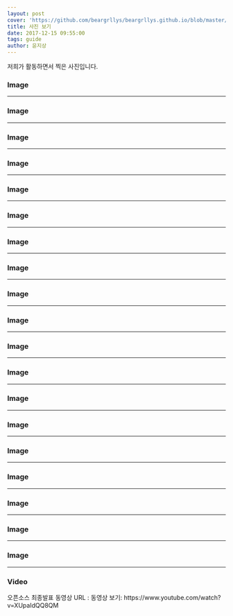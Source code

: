 ```yaml
---
layout: post
cover: 'https://github.com/beargrllys/beargrllys.github.io/blob/master/KakaoTalk_20171205_175303535.jpg?raw=true'
title: 사진 보기
date: 2017-12-15 09:55:00
tags: guide
author: 윤지상
---
```


<p>저희가 활동하면서 찍은 사진입니다.</p>




<h3>Image</h3>
<amp-img src="https://github.com/beargrllys/beargrllys.github.io/blob/master/KakaoTalk_20170929_205020495.jpg?raw=true" width="656" height="400" layout="responsive" alt="" class="mb3"></amp-img>
<hr/>

<h3>Image</h3>
<amp-img src="https://github.com/beargrllys/beargrllys.github.io/blob/master/KakaoTalk_20170929_205033074.jpg?raw=true" width="656" height="400" layout="responsive" alt="" class="mb3"></amp-img>
<hr/>

<h3>Image</h3>
<amp-img src="https://github.com/beargrllys/beargrllys.github.io/blob/master/KakaoTalk_20170929_205035745.jpg?raw=true" width="656" height="400" layout="responsive" alt="" class="mb3"></amp-img>
<hr/>

<h3>Image</h3>
<amp-img src="https://github.com/beargrllys/beargrllys.github.io/blob/master/KakaoTalk_20170929_205038577.jpg?raw=true" width="656" height="400" layout="responsive" alt="" class="mb3"></amp-img>
<hr/>

<h3>Image</h3>
<amp-img src="https://github.com/beargrllys/beargrllys.github.io/blob/master/KakaoTalk_20171205_173355338.jpg?raw=true" width="656" height="400" layout="responsive" alt="" class="mb3"></amp-img>
<hr/>

<h3>Image</h3>
<amp-img src="https://github.com/beargrllys/beargrllys.github.io/blob/master/KakaoTalk_20171205_173357475.jpg?raw=true" width="656" height="400" layout="responsive" alt="" class="mb3"></amp-img>
<hr/>

<h3>Image</h3>
<amp-img src="https://github.com/beargrllys/beargrllys.github.io/blob/master/KakaoTalk_20171205_173400230.jpg?raw=true" width="656" height="400" layout="responsive" alt="" class="mb3"></amp-img>
<hr/>

<h3>Image</h3>
<amp-img src="https://github.com/beargrllys/beargrllys.github.io/blob/master/KakaoTalk_20171205_173403278.jpg?raw=true" width="656" height="400" layout="responsive" alt="" class="mb3"></amp-img>
<hr/>

<h3>Image</h3>
<amp-img src="https://github.com/beargrllys/beargrllys.github.io/blob/master/KakaoTalk_20171205_173405290.jpg?raw=true" width="656" height="400" layout="responsive" alt="" class="mb3"></amp-img>
<hr/>

<h3>Image</h3>
<amp-img src="https://github.com/beargrllys/beargrllys.github.io/blob/master/KakaoTalk_20171205_173407172.jpg?raw=true" width="656" height="400" layout="responsive" alt="" class="mb3"></amp-img>
<hr/>

<h3>Image</h3>
<amp-img src="https://github.com/beargrllys/beargrllys.github.io/blob/master/KakaoTalk_20171205_173411135.jpg?raw=true" width="656" height="400" layout="responsive" alt="" class="mb3"></amp-img>
<hr/>
<h3>Image</h3>
<amp-img src="https://github.com/beargrllys/beargrllys.github.io/blob/master/KakaoTalk_20171205_173413438.jpg?raw=true" width="656" height="400" layout="responsive" alt="" class="mb3"></amp-img>
<hr/>
<h3>Image</h3>
<amp-img src="https://github.com/beargrllys/beargrllys.github.io/blob/master/KakaoTalk_20171205_173416200.jpg?raw=true" width="656" height="400" layout="responsive" alt="" class="mb3"></amp-img>
<hr/>
<h3>Image</h3>
<amp-img src="https://github.com/beargrllys/beargrllys.github.io/blob/master/KakaoTalk_20171205_173419188.jpg?raw=true" width="656" height="400" layout="responsive" alt="" class="mb3"></amp-img>
<hr/>
<h3>Image</h3>
<amp-img src="https://github.com/beargrllys/beargrllys.github.io/blob/master/KakaoTalk_20171205_173421977.jpg?raw=true" width="656" height="400" layout="responsive" alt="" class="mb3"></amp-img>
<hr/>
<h3>Image</h3>
<amp-img src="https://github.com/beargrllys/beargrllys.github.io/blob/master/KakaoTalk_20171205_173424859.jpg?raw=true" width="656" height="400" layout="responsive" alt="" class="mb3"></amp-img>
<hr/>
<h3>Image</h3>
<amp-img src="https://github.com/beargrllys/beargrllys.github.io/blob/master/KakaoTalk_20171205_173426651.jpg?raw=true" width="656" height="400" layout="responsive" alt="" class="mb3"></amp-img>
<hr/>
<h3>Image</h3>
<amp-img src="https://github.com/beargrllys/beargrllys.github.io/blob/master/KakaoTalk_20171205_175307059.jpg?raw=true" width="656" height="400" layout="responsive" alt="" class="mb3"></amp-img>
<hr/>
<h3>Image</h3>
<amp-img src="https://github.com/beargrllys/beargrllys.github.io/blob/master/KakaoTalk_20171205_175311202.jpg?raw=true" width="656" height="400" layout="responsive" alt="" class="mb3"></amp-img>
<hr/>


<h3 id="video">Video</h3>

<p>오픈소스 최종발표 동영상 URL : <a herf = "https://youtu.be/XUpaIdQQ8QM">동영상 보기: https://www.youtube.com/watch?v=XUpaIdQQ8QM </a> </p>

<amp-youtube width="480"
  height="270"
  layout="responsive"
  data-videoid="https://youtu.be/XUpaIdQQ8QM">
</amp-youtube>
